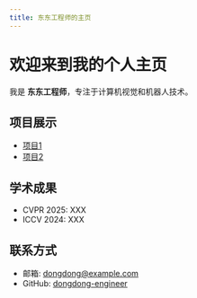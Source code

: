 ```yaml
---
title: 东东工程师的主页
---
```


# 欢迎来到我的个人主页

我是 **东东工程师**，专注于计算机视觉和机器人技术。

## 项目展示

- [项目1](https://github.com/你的用户名/项目1)
- [项目2](https://github.com/你的用户名/项目2)

## 学术成果

- CVPR 2025: XXX
- ICCV 2024: XXX

## 联系方式

- 邮箱: dongdong@example.com
- GitHub: [dongdong-engineer](https://github.com/dongdong-engineer)
